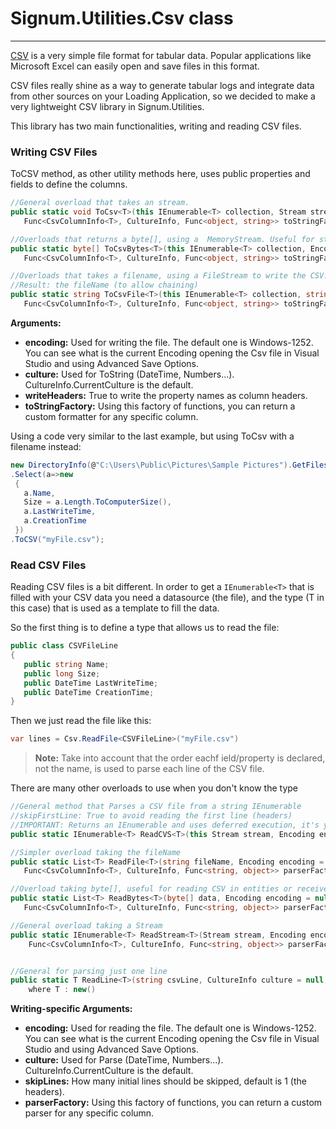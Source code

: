 ﻿# Signum.Utilities.Csv class
--------------------

[CSV](http://en.wikipedia.org/wiki/Comma-separated_values#Specification) is a very simple file format for tabular data. Popular applications like Microsoft Excel can easily
open and save files in this format.

CSV files really shine as a way to generate tabular logs and integrate
data from other sources on your Loading Application, so
we decided to make a very lightweight CSV library in Signum.Utilities.


This library has two main functionalities, writing and reading CSV
files.


### Writing CSV Files

ToCSV method, as other utility methods here, uses public properties and
fields to define the columns.

```C#
//General overload that takes an stream.
public static void ToCsv<T>(this IEnumerable<T> collection, Stream stream, Encoding encoding = null, CultureInfo culture = null, bool writeHeaders = true, bool autoFlush = false,
   Func<CsvColumnInfo<T>, CultureInfo, Func<object, string>> toStringFactory = null)

//Overloads that returns a byte[], using a  MemoryStream. Useful for storing in the database or sending to server/client. 
public static byte[] ToCsvBytes<T>(this IEnumerable<T> collection, Encoding encoding = null, CultureInfo culture = null, bool writeHeaders = true, bool autoFlush = false,
   Func<CsvColumnInfo<T>, CultureInfo, Func<object, string>> toStringFactory = null)

//Overloads that takes a filename, using a FileStream to write the CSV. 
//Result: the fileName (to allow chaining)
public static string ToCsvFile<T>(this IEnumerable<T> collection, string fileName, Encoding encoding = null, CultureInfo culture = null, bool writeHeaders = true, bool autoFlush = false, bool append = false,
   Func<CsvColumnInfo<T>, CultureInfo, Func<object, string>> toStringFactory = null)
```

**Arguments:**
-   **encoding:** Used for writing the file. The default one is Windows-1252. You can see what is the current Encoding opening the
    Csv file in Visual Studio and using Advanced Save Options. 
-   **culture:** Used for ToString (DateTime, Numbers...). CultureInfo.CurrentCulture is the default.
-   **writeHeaders:** True to write the property names as column headers.
-   **toStringFactory:** Using this factory of functions, you can return a custom formatter for any specific column. 


Using a code very similar to the last example, but using ToCsv with a
filename instead:

```c#
new DirectoryInfo(@"C:\Users\Public\Pictures\Sample Pictures").GetFiles()
.Select(a=>new 
 {
   a.Name,  
   Size = a.Length.ToComputerSize(), 
   a.LastWriteTime, 
   a.CreationTime 
 })
.ToCSV("myFile.csv"); 
```

### Read CSV Files

Reading CSV files is a bit different. In order to get a `IEnumerable<T>`
that is filled with your CSV data you need a datasource (the file), and
the type (T in this case) that is used as a template to fill the data.

So the first thing is to define a type that allows us to read the file:

```c#
public class CSVFileLine
{
   public string Name; 
   public long Size; 
   public DateTime LastWriteTime; 
   public DateTime CreationTime; 
}
```

Then we just read the file like this:

```c#
var lines = Csv.ReadFile<CSVFileLine>("myFile.csv")
```

> **Note:** Take into account that the order eachf ield/property is declared, not the name, is used to parse each line of the CSV file.

There are many other overloads to use when you don't know the type

```c#
//General method that Parses a CSV file from a string IEnumerable
//skipFirstLine: True to avoid reading the first line (headers)
//IMPORTANT: Returns an IEnumerable and uses deferred execution, it's your responsability to keep the Stream open.
public static IEnumerable<T> ReadCVS<T>(this Stream stream, Encoding encoding, CultureInfo culture, bool skipFirst) where T : new()

//Simpler overload taking the fileName
public static List<T> ReadFile<T>(string fileName, Encoding encoding = null, CultureInfo culture = null, int skipLines = 1, bool trim = false, 
   Func<CsvColumnInfo<T>, CultureInfo, Func<string, object>> parserFactory = null) where T : new()

//Overload taking byte[], useful for reading CSV in entities or received from Client/Server 
public static List<T> ReadBytes<T>(byte[] data, Encoding encoding = null, CultureInfo culture = null, int skipLines = 1, bool trim = true,
   Func<CsvColumnInfo<T>, CultureInfo, Func<string, object>> parserFactory = null) where T : new()

//General overload taking a Stream
public static IEnumerable<T> ReadStream<T>(Stream stream, Encoding encoding = null, CultureInfo culture = null, int skipLines = 1, bool trim = true, 
    Func<CsvColumnInfo<T>, CultureInfo, Func<string, object>> parserFactory = null)


//General for parsing just one line
public static T ReadLine<T>(string csvLine, CultureInfo culture = null, bool trim = true, Func<CsvColumnInfo<T>, CultureInfo, Func<string, object>> parserFactory = null)
    where T : new()
```

**Writing-specific Arguments:**
-   **encoding:** Used for reading the file. The default one is Windows-1252. You can see what is the current Encoding opening the
    Csv file in Visual Studio and using Advanced Save Options. 
-   **culture:** Used for Parse (DateTime, Numbers...).  CultureInfo.CurrentCulture is the default.
-   **skipLines:** How many initial lines should be skipped, default is 1 (the headers).
-   **parserFactory:** Using this factory of functions, you can return a custom parser for any specific column. 
